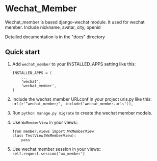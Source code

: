 # Wechat_Member

Wechat_member is based django-wechat module.
It used for wechat member.
Include nickname, avatar, city, openid

Detailed documentation is in the "docs" directory

## Quick start

1. Add `wechat_member` to your INSTALLED_APPS setting like this:
    ```
    INSTALLED_APPS = (
        ...
        'wechat',
        'wechat_member',
    )
    ```

2. Include the wechat_member URLconf in your project urls.py like this:
   `url(r'^wechat_member/', include('wechat_member.urls')),`

3. Run `python manage.py migrate` to create the wechat member models.

4. Use `WxMemberView` in your views::
    ```
    from member.views import WxMemberView
    class TestView(WxMemberView):
        pass
    ```

5. Use wechat member session in your views::
   `self.request.session['wx_member']`
